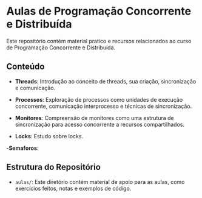 
# Aulas de Programação Concorrente e Distribuída

Este repositório contém material pratico e recursos relacionados ao curso de Programação Concorrente e Distribuída. 
## Conteúdo

- **Threads**: Introdução ao conceito de threads, sua criação, sincronização e comunicação.

- **Processos**: Exploração de processos como unidades de execução concorrente, comunicação interprocesso e técnicas de sincronização.

- **Monitores**: Compreensão de monitores como uma estrutura de sincronização para acesso concorrente a recursos compartilhados.

- **Locks**: Estudo sobre locks.

-**Semaforos**:

## Estrutura do Repositório

- `aulas/`: Este diretório contém material de apoio para as aulas, como exercícios feitos, notas e exemplos de código.




